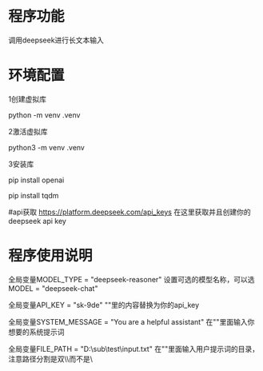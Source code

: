 # 程序功能
调用deepseek进行长文本输入

# 环境配置
1创建虚拟库

python -m venv .venv

2激活虚拟库

python3 -m venv .venv

3安装库

pip install openai

pip install tqdm

#api获取
https://platform.deepseek.com/api_keys 在这里获取并且创建你的deepseek api key


# 程序使用说明

全局变量MODEL_TYPE = "deepseek-reasoner" 设置可选的模型名称，可以选MODEL = "deepseek-chat"

全局变量API_KEY = "sk-9de" ""里的内容替换为你的api_key

全局变量SYSTEM_MESSAGE = "You are a helpful assistant" 在""里面输入你想要的系统提示词

全局变量FILE_PATH = "D:\\sub\\test\\input.txt"  在""里面输入用户提示词的目录，注意路径分割是双\\\而不是\

